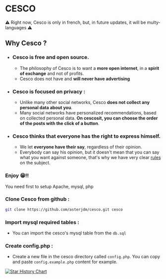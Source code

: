 # CESCO
⚠️ Right now, Cesco is only in french, but, in future updates, it will be multy-languages ⚠️



## Why Cesco ?
* ### Cesco is **free** and **open source**.
  * The philosophy of Cesco is to want a **more open internet**, in a **spirit of exchange** and not of profits.
  * Cesco does not have and **will never have advertising**
* ### Cesco is focused on **privacy** : 
  * Unlike many other social networks, Cesco **does not collect any personal data about you**.
  * Many social networks have personalized recommendations, based on collected personal data. **On cescosit, you can choose the order of the posts with the click of a button**.
* ### Cesco thinks that everyone has the right to **express himself**.
  * We let **everyone have their say**, regardless of their opinion.
  * Everybody can say his opinion, but it doesn't mean that you can say what you want against someone, that's why we have very clear [rules](https://rmbi.ch/Cesco/pages/rules.html) on the subject.

### Enjoy 😁!!

You need first to setup Apache, mysql, php
### Clone Cesco from github :
```bash
git clone https://github.com/asterjdm/cesco.git cesco
```
### Import mysql required tables :
- You can import the cesco's mysql table from the `db.sql`

### Create config.php :
- Create a new file in the cesco directory called `config.php`. You can copy and paste `config.example.php` content for example.





[![Star History Chart](https://api.star-history.com/svg?repos=asterjdm/cesco&type=Date)](https://star-history.com/#bytebase/star-history&Date)
